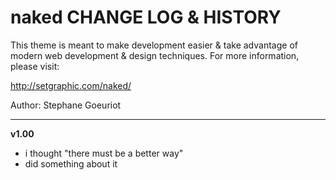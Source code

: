 # naked CHANGE LOG & HISTORY

This theme is meant to make development easier & take
advantage of modern web development & design techniques.
For more information, please visit:

http://setgraphic.com/naked/

Author: Stephane Goeuriot

*******************************************************************

**v1.00**
- i thought "there must be a better way"
- did something about it